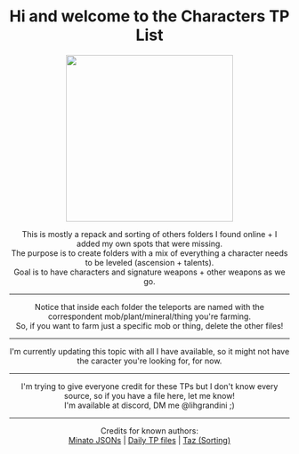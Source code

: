 <body>
  <div align="center">
    <h1>Hi and welcome to the Characters TP List</h1>

<img src="https://webstatic.hoyoverse.com/upload/uploadstatic/contentweb/20200723/2020072319142329434.png" widht=200 height=300>
<p></p>
This is mostly a repack and sorting of others folders I found online + I added my own spots that were missing.<br>
The purpose is to create folders with a mix of everything a character needs to be leveled (ascension + talents).<br>
Goal is to have characters and signature weapons + other weapons as we go.<br>
<hr>
Notice that inside each folder the teleports are named with the correspondent mob/plant/mineral/thing you're farming.<br>
So, if you want to farm just a specific mob or thing, delete the other files!
<hr>
I'm currently updating this topic with all I have available, so it might not have the caracter you're looking for, for now.<br>
<hr>
I'm trying to give everyone credit for these TPs but I don't know every source, so if you have a file here, let me know!<br>
I'm available at discord, DM me @lihgrandini ;)<p></p>
<hr>
Credits for known authors:<br>
<a href="https://github.com/Minato0211/minato-jsons/blob/main/README.md">Minato JSONs</a> | <a href="https://github.com/Schvis/Share/blob/main/DailyTP.rar">Daily TP files</a> | <a href="https://github.com/tazbom235"> Taz (Sorting)</a>
    
</body>
